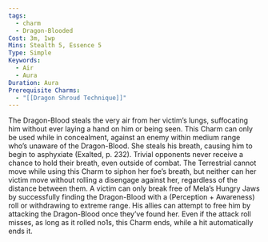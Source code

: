```yaml
---
tags:
  - charm
  - Dragon-Blooded
Cost: 3m, 1wp
Mins: Stealth 5, Essence 5
Type: Simple
Keywords:
  - Air
  - Aura
Duration: Aura
Prerequisite Charms:
  - "[[Dragon Shroud Technique]]"
---
```

The Dragon-Blood steals the very air from her victim’s lungs, suffocating him without ever laying a hand on him or being seen. This Charm can only be used while in concealment, against an enemy within medium range who’s unaware of the Dragon-Blood. She steals his breath, causing him to begin to asphyxiate (Exalted, p. 232). Trivial opponents never receive a chance to hold their breath, even outside of combat. The Terrestrial cannot move while using this Charm to siphon her foe’s breath, but neither can her victim move without rolling a disengage against her, regardless of the distance between them. A victim can only break free of Mela’s Hungry Jaws by successfully finding the Dragon-Blood with a (Perception + Awareness) roll or withdrawing to extreme range. His allies can attempt to free him by attacking the Dragon-Blood once they’ve found her. Even if the attack roll misses, as long as it rolled no1s, this Charm ends, while a hit automatically ends it.
